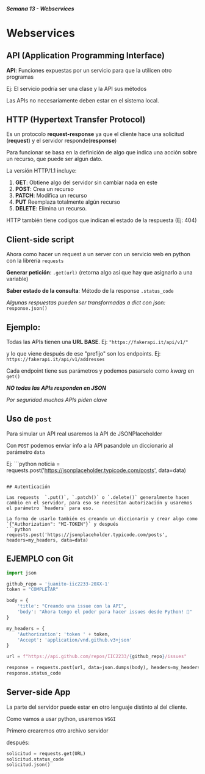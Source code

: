 ##### Semana 13 - Webservices

# Webservices

## API (Application Programming Interface)

**API**: Funciones expuestas por un servicio para que la utilicen otro programas

Ej: El servicio podría ser una clase y la API sus métodos

Las APIs no necesariamente deben estar en el sistema local.

## HTTP (Hypertext Transfer Protocol)

Es un protocolo __request-response__ ya que el cliente hace una solicitud (__request__) y el servidor responde(__response__)

Para funcionar se basa en la definición de algo que indica una acción sobre un recurso, que puede ser algun dato.

La versión HTTP/1.1 incluye:
1. **GET**: Obtiene algo del servidor sin cambiar nada en este
2. **POST**: Crea un recurso
3. **PATCH**: Modifica un recurso
4. **PUT** Reemplaza totalmente algún recurso
5. **DELETE**: Elimina un recurso.

HTTP también tiene codigos que indican el estado de la respuesta (Ej: 404)

## Client-side script

Ahora como hacer un request a un server con un servicio web en python con la librería `requests`

**Generar petición**: `.get(url)` (retorna algo así que hay que asignarlo a una variable)

**Saber estado de la consulta**: Método de la response `.status_code`

_Algunas respuestas pueden ser transformadas a dict con json:_ `response.json()`

## Ejemplo:

Todas las APIs tienen una **URL BASE**.
Ej: `"https://fakerapi.it/api/v1/"`

y lo que viene después de ese "prefijo" son los endpoints.
Ej: `https://fakerapi.it/api/v1/addresses`

Cada endpoint tiene sus parámetros y podemos pasarselo como _kwarg_ en `get()`

**_NO todas las APIs responden en JSON_**

_Por seguridad muchas APIs piden clave_

## Uso de `post`

Para simular un API real usaremos la API de JSONPlaceholder

Con `POST` podemos enviar info a la API pasandole un diccionario al parámetro `data`

Ej: ```python
noticia = requests.post('https://jsonplaceholder.typicode.com/posts', data=data)
```

## Autenticación

Las requests  `.put()`, `.patch()` o `.delete()` generalmente hacen cambio en el servidor, para eso se necesitan autorización y usaremos el parámetro `headers` para eso.

La forma de usarlo también es creando un diccionario y crear algo como `{"Authorization": "MI-TOKEN"}` y después
```python
requests.post('https://jsonplaceholder.typicode.com/posts', headers=my_headers, data=data)
```

## EJEMPLO con Git

```python
import json

github_repo = 'juanito-iic2233-20XX-1'
token = "COMPLETAR"

body = {
    'title': "Creando una issue con la API",
    'body': "Ahora tengo el poder para hacer issues desde Python! 🎉"
}

my_headers = {
    'Authorization': 'token ' + token,
    'Accept': 'application/vnd.github.v3+json'
}

url = f"https://api.github.com/repos/IIC2233/{github_repo}/issues"

response = requests.post(url, data=json.dumps(body), headers=my_headers)
response.status_code
```

## Server-side App

La parte del servidor puede estar en otro lenguaje distinto al del cliente.

Como vamos a usar python, usaremos `WSGI`

Primero crearemos otro archivo servidor

después:
```python
solicitud = requests.get(URL)
solicitud.status_code
solicitud.json()
```

